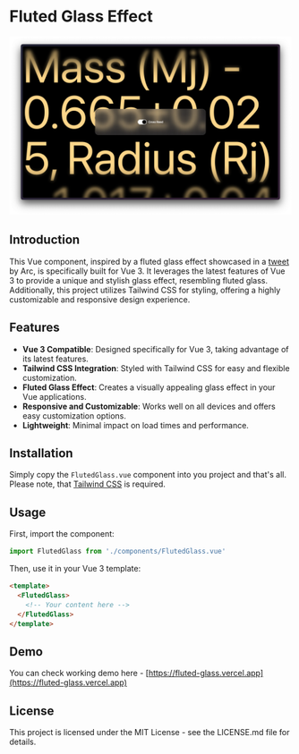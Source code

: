 # Fluted Glass Effect

![Fluted Glass Effect](/cover.png "Fluted Glass Effect")

## Introduction

This Vue component, inspired by a fluted glass effect showcased in a [tweet](https://twitter.com/arcinternet/status/1736782043202089154) by Arc, is specifically built for Vue 3. It leverages the latest features of Vue 3 to provide a unique and stylish glass effect, resembling fluted glass. Additionally, this project utilizes Tailwind CSS for styling, offering a highly customizable and responsive design experience.

## Features

- **Vue 3 Compatible**: Designed specifically for Vue 3, taking advantage of its latest features.
- **Tailwind CSS Integration**: Styled with Tailwind CSS for easy and flexible customization.
- **Fluted Glass Effect**: Creates a visually appealing glass effect in your Vue applications.
- **Responsive and Customizable**: Works well on all devices and offers easy customization options.
- **Lightweight**: Minimal impact on load times and performance.

## Installation

Simply copy the `FlutedGlass.vue` component into you project and that's all. Please note, that [Tailwind CSS](https://tailwindcss.com) is required.

## Usage

First, import the component:

```js
import FlutedGlass from './components/FlutedGlass.vue'
```

Then, use it in your Vue 3 template:

```html
<template>
  <FlutedGlass>
    <!-- Your content here -->
  </FlutedGlass>
</template>
```

## Demo

You can check working demo here - [https://fluted-glass.vercel.app](https://fluted-glass.vercel.app)

## License

This project is licensed under the MIT License - see the LICENSE.md file for details.
